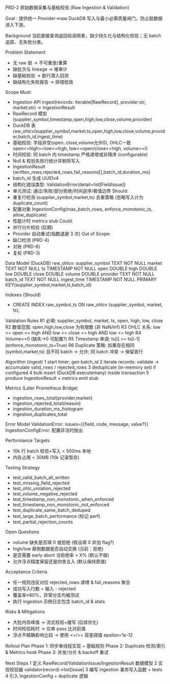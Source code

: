 PRD-2 原始数据采集与基础校验 (Raw Ingestion & Validation)

Goal
: 提供统一 Provider→raw DuckDB 写入与最小必需质量闸门，防止脏数据进入下游。

Background
当前直接查询返回给调用者，缺少持久化与结构化校验；无 batch 追踪、无失败分类。

Problem Statement
- 无 raw 层 → 不可重放/重算
- 缺批次与 lineage → 难审计
- 缺基础校验 → 脏行潜入回测
- 缺结构化失败报告 → 排错低效

Scope
Must:
- Ingestion API ingest(records: Iterable[RawRecord], provider:str, market:str) -> IngestionResult
- RawRecord 模型 (supplier_symbol,timestamp,open,high,low,close,volume,provider)
- DuckDB 表 raw_ohlcv(supplier_symbol,market,ts,open,high,low,close,volume,provider,batch_id,ingest_time)
- 基础校验: 字段非空(open..close,volume允许0), OHLC一致 open<=high>=low<=high, low<=open/close<=high, volume>=0
- 时间校验: 同 batch 内 timestamp 严格递增或非降序 (configurable)
- Null & 校验失败行统计并剔除写入
- IngestionResult {written_rows,rejected_rows,fail_reasons[],batch_id,duration_ms}
- batch_id 生成 UUIDv4
- 结构化错误类型: ValidationError(detail=list[FieldIssue])
- 单元测试: 通过/失败/部分拒绝/时间逆序/极值边界
Should:
- 重复行检测 (supplier_symbol,market,ts) 去重策略 (忽略写入计为 duplicate_count)
- 配置对象 IngestionConfig(max_batch_rows, enforce_monotonic_ts, allow_duplicate)
- 性能计时 metrics stub
Could:
- 并行分片校验 (后期)
- Provider 自动重试(指数退避 3 次)
Out of Scope:
- 缺口检测 (PRD-4)
- 对账 (PRD-6)
- 复权 (PRD-3)

Data Model (DuckDB)
raw_ohlcv:
  supplier_symbol TEXT NOT NULL
  market TEXT NOT NULL
  ts TIMESTAMP NOT NULL
  open DOUBLE
  high DOUBLE
  low DOUBLE
  close DOUBLE
  volume DOUBLE
  provider TEXT NOT NULL
  batch_id TEXT NOT NULL
  ingest_time TIMESTAMP NOT NULL
PRIMARY KEY(supplier_symbol,market,ts,batch_id)

Indexes (Should)
- CREATE INDEX raw_symbol_ts ON raw_ohlcv (supplier_symbol, market, ts);

Validation Rules
R1 必填: supplier_symbol, market, ts, open, high, low, close
R2 数值范围: open,high,low,close 为有限数 (非 NaN/Inf)
R3 OHLC 关系: low <= open <= high AND low <= close <= high AND low <= high
R4 Volume>=0 (缺失→0 可配置?)
R5 Timestamp 单调: ts[i] >= ts[i-1] (enforce_monotonic_ts=True)
R6 Duplicate 策略: 如果存在相同 (symbol,market,ts) 且不同 batch → 允许; 同 batch 冲突 → 保留首行

Algorithm (ingest)
1 start timer; gen batch_id
2 iterate records: validate -> accumulate valid_rows / rejected_rows
3 deduplicate (in-memory set) if configured
4 bulk insert (DuckDB executemany) inside transaction
5 produce IngestionResult + metrics emit stub

Metrics (Later Prometheus Bridge)
- ingestion_rows_total{provider,market}
- ingestion_rejected_total{reason}
- ingestion_duration_ms_histogram
- ingestion_duplicates_total

Error Model
ValidationError: issues=[{field, code, message, value?}]
IngestionConfigError: 配置非法时抛出

Performance Targets
- 10k 行 batch 校验+写入 < 500ms 本地
- 内存占用 < 30MB (10k 记录暂存)

Testing Strategy
- test_valid_batch_all_written
- test_missing_field_rejected
- test_ohlc_violation_rejected
- test_volume_negative_rejected
- test_timestamp_non_monotonic_when_enforced
- test_timestamp_non_monotonic_not_enforced
- test_duplicate_same_batch_deduped
- test_large_batch_performance (标记 perf)
- test_partial_rejection_counts

Open Questions
- volume 缺失是否填 0 或拒绝 (假设填 0 并加 flag?)
- high/low 颠倒数据是否自动交换 (当前：拒绝)
- 是否需要 early abort 当拒绝率 > X% (默认不做)
- 允许浮点精度保留还是四舍五入 (默认保持原值)

Acceptance Criteria
- 任一规则违反对应 rejected_rows 递增 & fail_reasons 聚合
- 成功写入行数 = 输入 - rejected
- 覆盖率≥80%，异常分支均被测试
- 执行 ingestion 示例日志包含 batch_id & stats

Risks & Mitigations
- 大批内存峰值 → 流式校验+缓写 (后续优化)
- 时间校验耗时 → 仅单 pass 比对前值
- 浮点不精确影响比较 → 使用 <=/>= 容差阈值 epsilon=1e-12

Rollout Plan
Phase 1: 同步单线程实现 + 基础规则
Phase 2: Duplicate 检测/索引 & Metrics hook
Phase 3: 并发/分片 & backoff 重试

Next Steps
1 定义 RawRecord/ValidationIssue/IngestionResult 数据模型
2 实现校验器 validator(record)->list[Issue]
3 编写 ingestion 事务写入函数 + tests
4 引入 IngestionConfig + duplicate 逻辑
